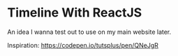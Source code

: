# Timeline With ReactJS

An idea I wanna test out to use on my main website later.

Inspiration: https://codepen.io/tutsplus/pen/QNeJgR
